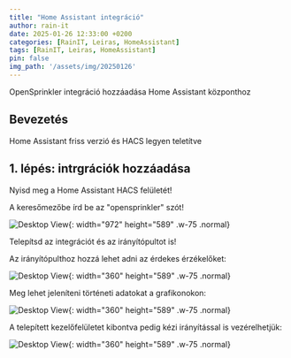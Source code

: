 ```yaml
---
title: "Home Assistant integráció"
author: rain-it
date: 2025-01-26 12:33:00 +0200
categories: [RainIT, Leiras, HomeAssistant]
tags: [RainIT, Leiras, HomeAssistant]
pin: false
img_path: '/assets/img/20250126'
---
```



OpenSprinkler integráció hozzáadása Home Assistant központhoz

## Bevezetés

Home Assistant friss verzió és HACS legyen teletítve

## 1. lépés: intrgrációk hozzáadása

Nyisd meg a Home Assistant HACS felületét!

A keresőmezőbe írd be az "opensprinkler" szót!

![Desktop View](/1.png){: width="972" height="589" .w-75 .normal}

Telepítsd az integrációt és az irányítópultot is!

Az irányítópulthoz hozzá lehet adni az érdekes érzékelőket:

![Desktop View](/2.png){: width="360" height="589" .w-75 .normal}

Meg lehet jeleníteni történeti adatokat a grafikonokon:

![Desktop View](/3.png){: width="360" height="589" .w-75 .normal}

A telepített kezelőfelületet kibontva pedig kézi irányítással is vezérelhetjük:
    
![Desktop View](/4.png){: width="360" height="589" .w-75 .normal}
